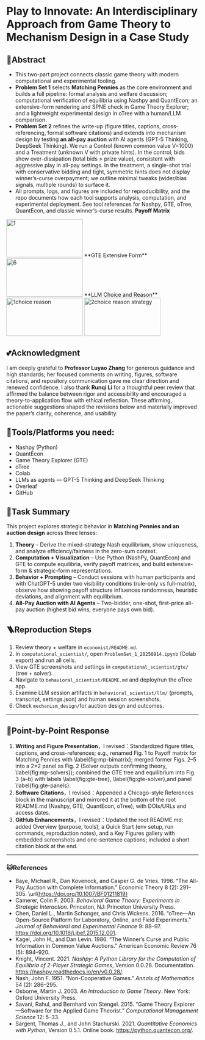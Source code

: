 # Play to Innovate: An Interdisciplinary Approach from Game Theory to Mechanism Design in a Case Study

## 👀Abstract  
- This two-part project connects classic game theory with modern computational and experimental tooling. 
- **Problem Set 1** selects **Matching Pennies** as the core environment and builds a full pipeline: formal analysis and welfare discussion; computational verification of equilibria using Nashpy and QuantEcon; an extensive-form rendering and SPNE check in Game Theory Explorer; and a lightweight experimental design in oTree with a human/LLM comparison. 
- **Problem Set 2** refines the write-up (figure titles, captions, cross-referencing, formal software citations) and extends into mechanism design by testing **an all-pay auction** with AI agents (GPT-5 Thinking, DeepSeek Thinking). We run a Control (known common value V=1000) and a Treatment (unknown V with private hints). In the control, bids show over-dissipation (total bids > prize value), consistent with aggressive play in all-pay settings. In the treatment, a single-shot trial with conservative bidding and tight, symmetric hints does not display winner’s-curse overpayment; we outline minimal tweaks (wider/bias signals, multiple rounds) to surface it. 
- All prompts, logs, and figures are included for reproducibility, and the repo documents how each tool supports analysis, computation, and experimental deployment. See tool references for Nashpy, GTE, oTree, QuantEcon, and classic winner’s-curse results.
**Payoff Matrix**
<img width="200" height="100" alt="1" src="https://github.com/user-attachments/assets/a3050c4d-7625-4500-9650-ac2d9eaa919b" />
**GTE Extensive Form**
<img width="200" height="100" alt="6" src="https://github.com/user-attachments/assets/06dc206b-878f-4673-91f7-685c820f256d" />
**LLM Choice and Reason**
<img width="200" height="100" alt="1choice reason" src="https://github.com/user-attachments/assets/07bc59e0-e18f-448e-991c-ba4373e81e96" />
<img width="200" height="100" alt="2choice reason strategy" src="https://github.com/user-attachments/assets/4d8bf3e1-e6d9-467a-96df-92873f5fd97e" />

## 💕Acknowledgment
I am deeply grateful to **Professor Luyao Zhang** for generous guidance and high standards; her focused comments on writing, figures, software citations, and repository communication gave me clear direction and renewed confidence. I also thank **Runqi Li** for a thoughtful peer review that affirmed the balance between rigor and accessibility and encouraged a theory-to-application flow with ethical reflection. These affirming, actionable suggestions shaped the revisions below and materially improved the paper’s clarity, coherence, and usability.

## 🔧Tools/Platforms you need:
- Nashpy (Python)
- QuantEcon
- Game Theory Explorer (GTE)
- oTree
- Colab
- LLMs as agents — GPT-5 Thinking and DeepSeek Thinking
- Overleaf
- GitHub

## 📖Task Summary  
This project explores strategic behavior in **Matching Pennies and an auction design** across three lenses:

1. **Theory** – Derive the mixed-strategy Nash equilibrium, show uniqueness, and analyze efficiency/fairness in the zero-sum context.  
2. **Computation + Visualization** – Use Python (NashPy, QuantEcon) and GTE to compute equilibria, verify payoff matrices, and build extensive-form & strategic-form representations.  
3. **Behavior + Prompting** – Conduct sessions with human participants and with ChatGPT-5 under two visibility conditions (rule-only vs full-matrix), observe how showing payoff structure influences randomness, heuristic deviations, and alignment with equilibrium.
4. **All-Pay Auction with AI Agents** – Two-bidder, one-shot, first-price all-pay auction (highest bid wins; everyone pays own bid).



## 🪜Reproduction Steps  
1. Review theory + welfare in `economist/README.md`.  
2. In `computational_scientist/`, open `ProblemSet_1_20250914.ipynb` (Colab export) and run all cells.  
3. View GTE screenshots and settings in `computational_scientist/gte/` (tree + solver).  
4. Navigate to `behavioral_scientist/README.md` and deploy/run the oTree app.  
5. Examine LLM session artifacts in `behavioral_scientist/llm/` (prompts, transcript, settings.json) and human session screenshots.
6. Check `mechanism_design/`for auction design and outcomes.

---

## 🎺Point-by-Point Response
1. **Writing and Figure Presentation**，I revised：Standardized figure titles, captions, and cross-references; e.g., renamed Fig. 1 to Payoff matrix for Matching Pennies with \label{fig:mp-bimatrix}; merged former Figs. 2–5 into a 2×2 panel as Fig. 2 (Solver outputs confirming theory, \label{fig:mp-solvers}); combined the GTE tree and equilibrium into Fig. 3 (a–b) with labels \label{fig:gte-tree}, \label{fig:gte-solver},and panel \label{fig:gte-panels}.
2. **Software Citations**，I revised：Appended a Chicago-style References block in the manuscript and mirrored it at the bottom of the root README.md (Nashpy, GTE, QuantEcon, oTree), with DOIs/URLs and access dates.
3. **GitHub Enhancements**，I revised：Updated the root README.md: added Overview (purpose, tools), a Quick Start (env setup, run commands, reproduction notes), and a Key Figures gallery with embedded screenshots and one-sentence captions; included a short citation block at the end.

---
### 🐱References 
- Baye, Michael R., Dan Kovenock, and Casper G. de Vries. 1996. “The All-Pay Auction with Complete Information.” Economic Theory 8 (2): 291–305. \url{https://doi.org/10.1007/BF01211819}
- Camerer, Colin F. 2003. *Behavioral Game Theory: Experiments in Strategic Interaction*. Princeton, NJ: Princeton University Press.
- Chen, Daniel L., Martin Schonger, and Chris Wickens. 2016. “oTree—An Open-Source Platform for Laboratory, Online, and Field Experiments.” *Journal of Behavioral and Experimental Finance* 9: 88–97. https://doi.org/10.1016/j.jbef.2015.12.001.
- Kagel, John H., and Dan Levin. 1986. “The Winner’s Curse and Public Information in Common Value Auctions.” American Economic Review 76 (5): 894–920.
- Knight, Vincent. 2021. *Nashpy: A Python Library for the Computation of Equilibria of 2-Player Strategic Games*, Version 0.0.28. Documentation. https://nashpy.readthedocs.io/en/v0.0.28/.
- Nash, John F. 1951. “Non-Cooperative Games.” *Annals of Mathematics* 54 (2): 286–295.
- Osborne, Martin J. 2003. *An Introduction to Game Theory*. New York: Oxford University Press.
- Savani, Rahul, and Bernhard von Stengel. 2015. “Game Theory Explorer—Software for the Applied Game Theorist.” *Computational Management Science* 12: 5–33.
- Sargent, Thomas J., and John Stachurski. 2021. *Quantitative Economics with Python*, Version 0.5.1. Online book. https://python.quantecon.org/.
